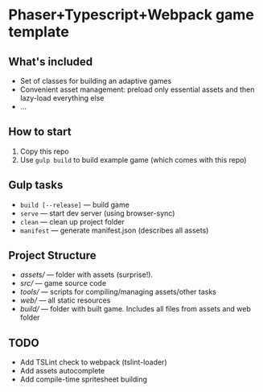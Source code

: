 # Phaser+Typescript+Webpack game template

## What's included

* Set of classes for building an adaptive games
* Convenient asset management: preload only essential assets and then lazy-load everything else
* ...

## How to start

1) Copy this repo
2) Use `gulp build` to build example game (which comes with this repo)


## Gulp tasks

* `build [--release]` — build game
* `serve` — start dev server (using browser-sync)
* `clean` — clean up project folder
* `manifest` — generate manifest.json (describes all assets)


## Project Structure

* *assets/* — folder with assets (surprise!). 
* *src/* — game source code
* *tools/* — scripts for compiling/managing assets/other tasks
* *web/* — all static resources
* *build/* — folder with built game. Includes all files from assets and web folder


## TODO
* Add TSLint check to webpack (tslint-loader)
* Add assets autocomplete
* Add compile-time spritesheet building
